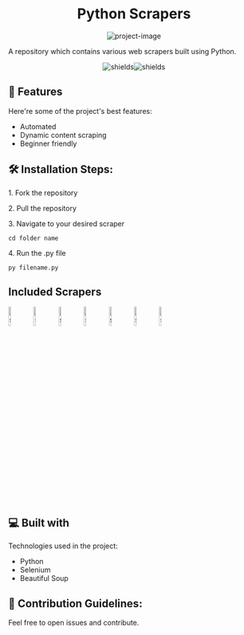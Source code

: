 <h1 align="center" id="title">Python Scrapers</h1>

<p align="center"><img src="https://socialify.git.ci/saad-24/Python-Scrapers/image?language=1&amp;owner=1&amp;name=1&amp;stargazers=1&amp;theme=Light" alt="project-image"></p>

<p id="description">A repository which contains various web scrapers built using Python.</p>

<p align="center"><img src="https://img.shields.io/pypi/pyversions/Django?logo=python" alt="shields"><img src="https://upload.wikimedia.org/wikipedia/commons/thumb/9/9f/Selenium_logo.svg/2560px-Selenium_logo.svg.png" alt="shields"></p>

 
  
<h2>🧐 Features</h2>

Here're some of the project's best features:

*   Automated
*   Dynamic content scraping
*   Beginner friendly

<h2>🛠️ Installation Steps:</h2>

<p>1. Fork the repository</p>

<p>2. Pull the repository</p>

<p>3. Navigate to your desired scraper</p>

```
cd folder name
```

<p>4. Run the .py file</p>

```
py filename.py
```

<h2>Included Scrapers</h2>

<img src="https://play-lh.googleusercontent.com/8LfdOiQHWMsE1WXP_18yj61asw00uAHucGH2mOpDSesc_C5xEU9KJ_n1R0tLuhPZRW88" alt="shields" width="10%"><img src="https://s.rozee.pk/company_logos/40/60171099788188.jpg" alt="shields" width="10%"><img src="https://images.crunchbase.com/image/upload/c_lpad,f_auto,q_auto:eco,dpr_1/nxsryfgnbwp509ni5ciy" alt="shields" width="10%"><img src="https://img.freepik.com/premium-vector/red-youtube-logo-social-media-logo_197792-1803.jpg?w=2000" alt="shields" width="10%"><img src="https://upload.wikimedia.org/wikipedia/commons/thumb/6/62/BBC_News_2019.svg/1200px-BBC_News_2019.svg.png" alt="shields" width="10%"><img src="https://smartloadusa.com/wp-content/uploads/2016/06/logo-web.png" alt="shields" width="10%"><img src="https://www.cdnlogo.com/logos/h/97/hitta-se.svg" alt="shields" width="10%">


  
<h2>💻 Built with</h2>

Technologies used in the project:

*   Python
*   Selenium
*   Beautiful Soup


<h2>🍰 Contribution Guidelines:</h2>

Feel free to open issues and contribute.
